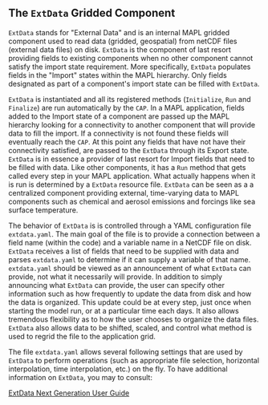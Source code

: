 
## The `ExtData` Gridded Component

`ExtData` stands for "External Data" and is an internal MAPL gridded component 
used to read data (gridded, geospatial) from netCDF files (external data files) on disk. 
`ExtData` is the component of last resort providing fields to existing components
when no other component cannot satisfy the import state requirement.
More specifically, `ExtData` populates fields in the "Import" states within the MAPL hierarchy. 
Only fields designated as part of a component's import state can be filled with `ExtData`.

`ExtData` is instantiated and all its registered methods (`Initialize`, `Run` and `Finalize`)
 are run automatically by the `CAP`.
In a MAPL application, fields added to the Import state of a component 
are passed up the MAPL hierarchy looking for a connectivity to another component 
that will provide data to fill the import. 
If a connectivity is not found these fields will eventually reach the `CAP`. 
At this point any fields that have not have their connectivity satisfied,
 are passed to the `ExtData` through its Export state. 
`ExtData` is in essence a provider of last resort for Import fields that need to be filled with data. 
Like other components, it has a `Run` method that gets called every step in your MAPL application. 
What actually happens when it is run is determined by a `ExtData` resource file. 
`ExtData` can be seen as a a centralized component providing external, time-varying data 
to MAPL components such as chemical and aerosol emissions and forcings like sea surface temperature.

The behavior of `ExtData` is is controlled through a YAML configuration file `extdata.yaml`.
The main goal of the file is to provide a connection between a field name (within the code)
and a variable name in a NetCDF file on disk.
`ExtData` receives a list of fields that need to be supplied with data and parses `extdata.yaml`
to determine if it can supply a variable of that name. 
`extdata.yaml` should be viewed as an announcement of what `ExtData` can provide, 
not what it necessarily will provide. 
In addition to simply announcing what `ExtData` can provide, the user can specify other information 
such as how frequently to update the data from disk and how the data is organized.
This update could be at every step, just once when starting the model run, 
or at a particular time each days. 
It also allows tremendous flexibility as to how the user chooses to organize the data files. 
`ExtData` also allows data to be shifted, scaled, and control what method is used to regrid 
the file to the application grid.

The file `extdata.yaml` allows several following settings that are used by `ExtData` to perform operations
(such as appropriate file selection, horizontal interpolation, time interpolation, etc.) on the fly.
To have additional information on `ExtData`, you may to consult:

[ExtData Next Generation User Guide](https://github.com/GEOS-ESM/MAPL/wiki/ExtData-Next-Generation---User-Guide)

